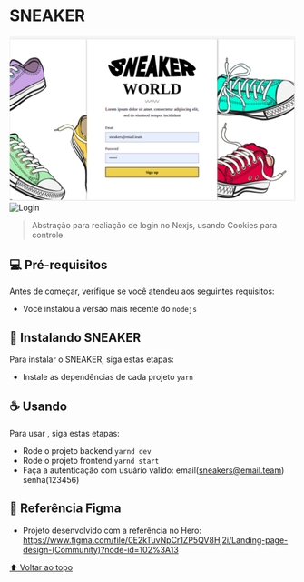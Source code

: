 # SNEAKER
<img src="https://github.com/ValdielsonSiqueira/next-auth/blob/main/.github/login.png" alt="Login">
<img src="https://media.giphy.com/media/RYZwi9CUtrVyI95Rwd/giphy.gif" alt="Login">

> Abstração para realiação de login no Nexjs, usando Cookies para controle.
## 💻 Pré-requisitos

Antes de começar, verifique se você atendeu aos seguintes requisitos:
<!---Estes são apenas requisitos de exemplo. Adicionar, duplicar ou remover conforme necessário--->
* Você instalou a versão mais recente do `nodejs`

## 🚀 Instalando SNEAKER

Para instalar o SNEAKER, siga estas etapas:

* Instale as dependências de cada projeto `yarn` 

## ☕ Usando <SNEAKER>

Para usar <SNEAKER>, siga estas etapas:
* Rode o projeto backend `yarnd dev`
* Rode o projeto frontend `yarnd start`
* Faça a autenticação com usuário valido: email(sneakers@email.team) senha(123456)


## 🦎 Referência Figma

* Projeto desenvolvido com a referência no Hero: https://www.figma.com/file/0E2kTuvNpCr1ZP5QV8Hj2i/Landing-page-design-(Community)?node-id=102%3A13


[⬆ Voltar ao topo](#SNEAKER)<br>